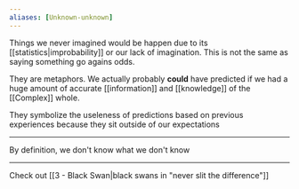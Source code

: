 ```yaml
---
aliases: [Unknown-unknown]
---
```


Things we never imagined would be happen due to its [[statistics|improbability]] or our lack of imagination. This is not the same as saying something go agains odds.

They are metaphors. We actually probably **could** have predicted if we had a huge amount of accurate [[information]] and [[knowledge]] of the [[Complex]] whole.

They symbolize the useleness of predictions based on previous experiences because they sit outside of our expectations

---

By definition, we don't know what we don't know

---

Check out [[3 - Black Swan|black swans in "never slit the difference"]]